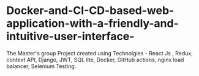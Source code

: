 # Docker-and-CI-CD-based-web-application-with-a-friendly-and-intuitive-user-interface-
The Master's group Project created using Technolgies - React Js , Redux, context API, Django, JWT, SQL lite, Docker, GitHub actions, nginx load balancer, Selenium Testing.
